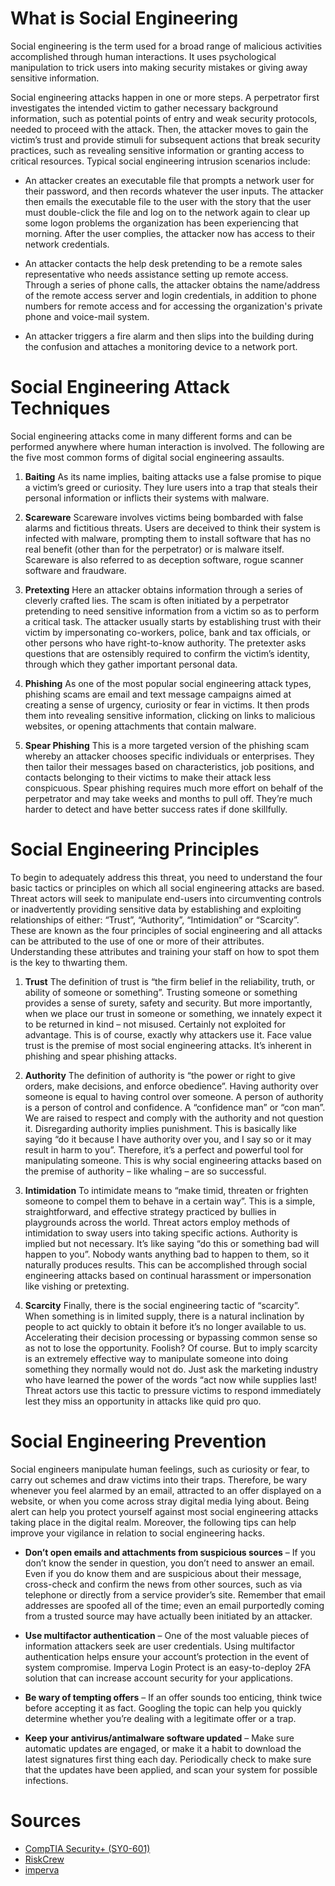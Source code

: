 # What is Social Engineering

Social engineering is the term used for a broad range of malicious activities accomplished through human interactions. It uses psychological manipulation to trick users into making security mistakes or giving away sensitive information.

Social engineering attacks happen in one or more steps. A perpetrator first investigates the intended victim to gather necessary background information, such as potential points of entry and weak security protocols, needed to proceed with the attack. Then, the attacker moves to gain the victim’s trust and provide stimuli for subsequent actions that break security practices, such as revealing sensitive information or granting access to critical resources. Typical social engineering intrusion scenarios include:

* An attacker creates an executable file that prompts a network user for their password, and then records whatever the user inputs. The attacker then emails the executable file to the user with the story that the user must double-click the file and log on to the network again to clear up some logon problems the organization has been experiencing that morning. After the user complies, the attacker now has access to their network credentials.

* An attacker contacts the help desk pretending to be a remote sales representative who needs assistance setting up remote access. Through a series of phone calls, the attacker obtains the name/address of the remote access server and login credentials, in addition to phone numbers for remote access and for accessing the organization's private phone and voice-mail system.

* An attacker triggers a fire alarm and then slips into the building during the confusion and attaches a monitoring device to a network port.

# Social Engineering Attack Techniques

Social engineering attacks come in many different forms and can be performed anywhere where human interaction is involved. The following are the five most common forms of digital social engineering assaults.

1. **Baiting**
    As its name implies, baiting attacks use a false promise to pique a victim’s greed or curiosity. They lure users into a trap that steals their personal information or inflicts their systems with malware.

2. **Scareware**
    Scareware involves victims being bombarded with false alarms and fictitious threats. Users are deceived to think their system is infected with malware, prompting them to install software that has no real benefit (other than for the perpetrator) or is malware itself. Scareware is also referred to as deception software, rogue scanner software and fraudware.

3. **Pretexting**
    Here an attacker obtains information through a series of cleverly crafted lies. The scam is often initiated by a perpetrator pretending to need sensitive information from a victim so as to perform a critical task. The attacker usually starts by establishing trust with their victim by impersonating co-workers, police, bank and tax officials, or other persons who have right-to-know authority. The pretexter asks questions that are ostensibly required to confirm the victim’s identity, through which they gather important personal data.
    
4. **Phishing**
    As one of the most popular social engineering attack types, phishing scams are email and text message campaigns aimed at creating a sense of urgency, curiosity or fear in victims. It then prods them into revealing sensitive information, clicking on links to malicious websites, or opening attachments that contain malware.
    
5. **Spear Phishing**
    This is a more targeted version of the phishing scam whereby an attacker chooses specific individuals or enterprises. They then tailor their messages based on characteristics, job positions, and contacts belonging to their victims to make their attack less conspicuous. Spear phishing requires much more effort on behalf of the perpetrator and may take weeks and months to pull off. They’re much harder to detect and have better success rates if done skillfully.
    
# Social Engineering Principles

To begin to adequately address this threat, you need to understand the four basic tactics or principles on which all social engineering attacks are based. Threat actors will seek to manipulate end-users into circumventing controls or inadvertently providing sensitive data by establishing and exploiting relationships of either: “Trust”, “Authority”, “Intimidation” or “Scarcity”. These are known as the four principles of social engineering and all attacks can be attributed to the use of one or more of their attributes. Understanding these attributes and training your staff on how to spot them is the key to thwarting them.

1. **Trust**
    The definition of trust is “the firm belief in the reliability, truth, or ability of someone or something”. Trusting someone or something provides a sense of surety, safety and security. But more importantly, when we place our trust in someone or something, we innately expect it to be returned in kind – not misused. Certainly not exploited for advantage. This is of course, exactly why attackers use it. Face value trust is the premise of most social engineering attacks. It’s inherent in phishing and spear phishing attacks.

2. **Authority**
The definition of authority is “the power or right to give orders, make decisions, and enforce obedience”. Having authority over someone is equal to having control over someone. A person of authority is a person of control and confidence. A “confidence man” or “con man”. We are raised to respect and comply with the authority and not question it. Disregarding authority implies punishment. This is basically like saying “do it because I have authority over you, and I say so or it may result in harm to you”. Therefore, it’s a perfect and powerful tool for manipulating someone. This is why social engineering attacks based on the premise of authority – like whaling – are so successful.

3. **Intimidation**
To intimidate means to “make timid, threaten or frighten someone to compel them to behave in a certain way”. This is a simple, straightforward, and effective strategy practiced by bullies in playgrounds across the world. Threat actors employ methods of intimidation to sway users into taking specific actions. Authority is implied but not necessary. It’s like saying “do this or something bad will happen to you”. Nobody wants anything bad to happen to them, so it naturally produces results. This can be accomplished through social engineering attacks based on continual harassment or impersonation like vishing or pretexting.

4. **Scarcity**
Finally, there is the social engineering tactic of “scarcity”. When something is in limited supply, there is a natural inclination by people to act quickly to obtain it before it’s no longer available to us. Accelerating their decision processing or bypassing common sense so as not to lose the opportunity. Foolish? Of course. But to imply scarcity is an extremely effective way to manipulate someone into doing something they normally would not do. Just ask the marketing industry who have learned the power of the words “act now while supplies last! Threat actors use this tactic to pressure victims to respond immediately lest they miss an opportunity in attacks like quid pro quo.

# Social Engineering Prevention

Social engineers manipulate human feelings, such as curiosity or fear, to carry out schemes and draw victims into their traps. Therefore, be wary whenever you feel alarmed by an email, attracted to an offer displayed on a website, or when you come across stray digital media lying about. Being alert can help you protect yourself against most social engineering attacks taking place in the digital realm. Moreover, the following tips can help improve your vigilance in relation to social engineering hacks.

* **Don’t open emails and attachments from suspicious sources** – If you don’t know the sender in question, you don’t need to answer an email. Even if you do know them and are suspicious about their message, cross-check and confirm the news from other sources, such as via telephone or directly from a service provider’s site. Remember that email addresses are spoofed all of the time; even an email purportedly coming from a trusted source may have actually been initiated by an attacker.

* **Use multifactor authentication** – One of the most valuable pieces of information attackers seek are user credentials. Using multifactor authentication helps ensure your account’s protection in the event of system compromise. Imperva Login Protect is an easy-to-deploy 2FA solution that can increase account security for your applications.

* **Be wary of tempting offers** – If an offer sounds too enticing, think twice before accepting it as fact. Googling the topic can help you quickly determine whether you’re dealing with a legitimate offer or a trap.

* **Keep your antivirus/antimalware software updated** – Make sure automatic updates are engaged, or make it a habit to download the latest signatures first thing each day. Periodically check to make sure that the updates have been applied, and scan your system for possible infections.

# Sources

* [CompTIA Security+ (SY0-601)](https://www.comptia.org/training/books/security-sy0-601-study-guide)
* [RiskCrew](https://www.riskcrew.com/2022/02/the-principles-of-social-engineering/)
* [imperva](https://www.imperva.com/learn/application-security/social-engineering-attack)
